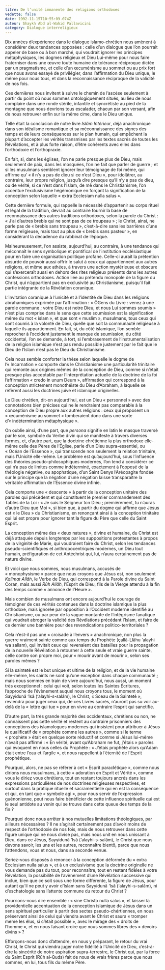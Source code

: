 ```yaml
---
titre: De l’unité immanente des religions orthodoxes
vedette: false
date: 1992-11-15T10:55:09.074Z
auteur: Shaykh Abd al-Wahid Pallavicini
category: Dialogue interreligieux
---
```

Dix années d’expérience dans le dialogue islamo-chrétien nous amènent à considérer deux tendances opposées&nbsp;: celle d’un dialogue que l’on pourrait appeler de base ou à bon marché, qui voudrait ignorer les principes métaphysiques, les dogmes religieux et Dieu Lui-m&ecirc;me pour nous faire fraterniser dans une œuvre toute humaine de tolérance réciproque dictée par un pragmatisme, et celle d’un œcuménisme au sommet ou au prix fort que nous avons essayé de privilégier, dans l’affirmation du Dieu unique, le m&ecirc;me pour nous tous, et dans la reconnaissance réciproque de la validité de nos fois.

Ces dernières nous invitent à suivre le chemin de l’ascèse seulement à partir du point où nous sommes ontologiquement situés, au lieu de nous complaire dans une ronde stérile, infantile et syncrétiste au pied de la montagne que nous devrions tous escalader, chacun par son versant, afin de nous retrouver enfin sur la m&ecirc;me cime, dans le Dieu unique.

Telle était la conclusion de notre livre *Isl&acirc;m Intérieur*, déjà anachronique dans son idéalisme romantique et sa méconnaissance des signes des temps et de leurs conséquences sur le plan humain, qui emp&ecirc;chent la plupart d’accepter les vérités transmises par les textes sacrés de toutes les Révélations, et à plus forte raison, d’&ecirc;tre cohérents avec elles dans l’orthodoxie et l’orthopraxie.

En fait, si, dans les églises, l’on ne parle presque plus de Dieu, mais seulement de paix, dans les mosquées, l’on ne fait que parler de guerre&nbsp;; et si les musulmans semblent ignorer leur témoignage de foi m&ecirc;me, qui affirme qu’&nbsp;«&nbsp;il n’y a pas de dieu si ce n’est Dieu&nbsp;», pour idol&acirc;trer, au contraire, leur propre religion, jusqu’à dire presque qu’il n’y a pas de dieu, ou de vérité, si ce n’est dans l’Islam, de m&ecirc; dans le Christianisme, l’on accentue l’exclusivisme hégémonique en forçant la signification de la conception selon laquelle «&nbsp;extra Ecclesiam nulla salus&nbsp;».

Cette dernière formule, qui rappelle la nécessité d’appartenir au corps rituel et légal de la tradition, devrait au contraire fournir la base de reconnaissance des autres traditions orthodoxes, selon la parole du Christ&nbsp;: «&nbsp;J’ai d’autres brebis qui ne sont pas de ce troupeau&nbsp;»&nbsp;; le Christ, ainsi, ne parle pas de «&nbsp;brebis sans troupeau&nbsp;», c’est-à-dire sans les barrières d’une forme religieuse, mais tout au plus de «&nbsp;brebis sans pasteur&nbsp;», en considérant la décadence du rabbinat de l’époque.

Malheureusement, l’on assiste, aujourd’hui, au contraire, à une tendance qui méconna&icirc;t le sens symbolique et pontifical de l’institution ecclésiastique pour en faire une organisation politique profane. Celle-ci aurait la prétention absurde de pouvoir aussi offrir le salut à ceux qui appartiennent aux autres religions, et m&ecirc;me aux athées, à travers une action mystérieuse et obscure qui s’exercera&icirc;t aussi en dehors des rites religieux présents dans les autres confessions orthodoxes. Action liée au prétendu monopole de la figure du Christ, qui n’appartient pas en exclusivité au Christianisme, puisqu’il fait partie intégrante de la Révélation coranique.

L’invitation coranique à l’unicité et à l’identité de Dieu dans les religions abrahamiques exprimée par l’affirmation&nbsp;: «&nbsp;&Ocirc;Gens du Livre&nbsp;: venez à une parole commune&nbsp;; votre Dieu est notre Dieu, et nous Lui sommes soumis&nbsp;» n’est plus comprise dans le sens que cette soumission est la signification m&ecirc;me du mot «&nbsp;islam&nbsp;», et que sont «&nbsp;muslim&nbsp;», musulmans, tous ceux qui sont soumis à la volonté de Dieu, quelle que soit la communauté religieuse à laquelle ils appartiennent. En fait, si, du c&ocirc;té islamique, l’on semble reprocher à l’occident justement le manque de soumission, du c&ocirc;té occidental, l’on se demande, à tort, si l’embrasement de l’instrumentalisation de la religion islamique n’est pas rendu possible justement par le fait que le Dieu de l’Islam n’est pas le Dieu du Christianisme.

Cela nous semble conforter la thèse selon laquelle le dogme de l’«&nbsp;Incarnation&nbsp;» comporte dans le Christianisme une particularité trinitaire qui remonte aux origines m&ecirc;mes de la conception de Dieu, comme si n’était presque plus acceptable par l’interprétation actuelle de la doctrine de la foi l’affirmation «&nbsp;credo in unum Deum&nbsp;», affirmation qui correspond à la conception strictement monothéiste du Dieu d’Abraham, à laquelle se réfèrent aussi les doctrines juive et islamique originelles.

Le Dieu chrétien, dit-on aujourd’hui, est un Dieu «&nbsp;personnel&nbsp;» avec des connotations bien précises qui ne le rendraient pas comparable à la conception de Dieu propre aux autres religions&nbsp;: ceux qui proposent un «&nbsp;œcuménisme au sommet&nbsp;» tomberaient donc dans une sorte d’«&nbsp;indétermination métaphysique&nbsp;».

On oublie ainsi, d’une part, que *persona* signifie en latin le masque traversé par le son, symbole du Verbe divin qui se manifeste à travers diverses formes, et, d’autre part, que la doctrine chrétienne la plus orthodoxe elle-m&ecirc;me celle des Pères de l’Église, parle d’un Dieu supra-essentiel, ou «&nbsp;Océan de l’Essence&nbsp;», qui transcende non seulement la relation trinitaire, mais l’Unicité elle-m&ecirc;me. Le problème est qu’aujourd’hui, sous l’influence des théories pseudo-philosophiques modernes, l’on tend à considérer ce qui n’a pas de limites comme indéterminé, exactement à l’opposé de la théologie négative, ou apophatique, d’un Saint Denys l’Aréopagite fondée sur le principe que la négation d’une négation laisse transpara&icirc;tre la véritable affirmation de l’Essence divine infinie.

Cela comporte une «&nbsp;descente&nbsp;» à partir de la conception unitaire des paroles qui précèdent et qui constituent le premier commandement des Tables de la Loi&nbsp;: «&nbsp;Je suis le Seigneur ton Dieu&nbsp;; premièrement, tu n’auras d’autre Dieu que Moi&nbsp;», si bien que, à partir du dogme qui affirme que Jésus est «&nbsp;le Dieu&nbsp;» du Christianisme, en renonçant ainsi à la conception trinitaire qui lui est propre pour ignorer tant la figure du Père que celle du Saint Esprit.

La conception m&ecirc;me des «&nbsp;deux natures&nbsp;», divine et humaine, du Christ est déjà attaquée depuis longtemps par les suppositions protestantes à propos de la virginité de Marie, qui voudraient faire du Christ, selon les tendances pseudo-scientifiques et anthropocentriques modernes, un Dieu tout humain, préfiguration de cet Antéchrist qui, lui, n’aura certainement pas de nature divine.

Et voici que nous sommes, nous musulmans, accusés de «&nbsp;monophysisme&nbsp;» parce que nous croyons que Jésus est, non seulement *Kalimat All&acirc;h*, le Verbe de Dieu, qui correspond à la Parole divine du Saint Coran, mais aussi *R&ucirc;h All&acirc;h*, l’Esprit de Dieu, fils de la Vierge attendu à la fin des temps comme «&nbsp;annonce de l’Heure&nbsp;».

Mais combien de musulmans ont encore aujourd’hui le courage de témoigner de ces vérités contenues dans la doctrine islamique la plus orthodoxe, mais ignorée par opposition à l’Occident moderne identifié au Christianisme, ou par peur de la vague montante de l’intégrisme fanatique qui voudrait abroger la validité des Révélations précédant l’Islam, et faire de ce dernier une bannière pour des revendications politico-territoriales&nbsp;?

Cela n’est-il pas une «&nbsp;croisade à l’envers&nbsp;» anachronique, non plus la guerre vraiment sainte comme aux temps du Prophète (çall&acirc;-Ll&acirc;hu ‘alayhi wa sallam), qui invitait ceux qui revenaient des batailles pour la propagation de la nouvelle Révélation à retourner à cette seule et vraie guerre sainte, celle contre son propre moi, pour «&nbsp;mourir avant de mourir&nbsp;», selon ses paroles m&ecirc;mes&nbsp;?

Si la sainteté est le but unique et ultime de la religion, et de la vie humaine elle-m&ecirc;me, les saints ne sont qu’une exception dans chaque communauté&nbsp;; mais nous sommes en train de vivre aujourd’hui, nous aussi, un moment très exceptionnel&nbsp;: celui qui voit, selon toutes les Saintes Écritures, l’approche de l’évènement auquel nous croyons tous, le moment où Sayyidun&acirc; ‘Is&acirc; (‘alayhi-s-sal&acirc;m), le Christ, «&nbsp;Sceau de la Sainteté&nbsp;», reviendra pour juger ceux qui, de ces Livres sacrés, n’auront pas su voir au-delà de la «&nbsp;lettre qui tue&nbsp;» pour en vivre au contraire l’esprit qui sanctifie.

D’autre part, la très grande majorité des occidentaux, chrétiens ou non, ne connaissent pas cette vérité et restent au contraire prisonniers des conceptions des islamologues modernes qui insistent pour attribuer à Jésus le qualificatif de «&nbsp;prophète comme les autres&nbsp;», comme si le terme «&nbsp;prophète&nbsp;» était en quelque sorte réductif et comme si Jésus lui-m&ecirc;me n’avait pas affirmé&nbsp;: «&nbsp;En vérité, avant qu’Abraham ne fut, j'étais&nbsp;» paroles qui évoquent en nous celles du Prophète&nbsp;: «&nbsp;J’étais prophète alors qu’Adam était entre l’eau et l’argile&nbsp;», et nous rappellent à l’éternité de l’Esprit prophétique.

Pourquoi, alors, ne pas se référer à cet «&nbsp;Esprit paraclétique&nbsp;», comme nous dirions nous musulmans, à cette «&nbsp;adoration en Esprit et Vérité&nbsp;», comme vous le diriez vous chrétiens, tout en restant toujours ancrés dans les expressions particulières de nos doctrines religieuses respectives, et surtout dans la pratique rituelle et sacramentielle qui en est la conséquence et qui, en tant que «&nbsp;symbole agi&nbsp;», pour nous servir de l’expression guénonienne, peut nous faire bénéficier de cette influence spirituelle qui est le seul antidote au venin qui se trouve dans cette queue des temps de la fin&nbsp;?

Pourquoi donc nous arr&ecirc;ter à nos mutuelles limitations théologiques, par ailleurs nécessaires&nbsp;? Il ne s’agirait certainement pas d’avoir moins de respect de l’orthodoxie de nos fois, mais de nous retrouver dans cette figure unique qui ne nous divise pas, mais nous unit en nous unissant à Dieu, dans ce Jésus, Sayyidun&acirc; ‘Is&acirc; (‘alayhi-s-sal&acirc;m), le Christ que nous devons savoir, les uns et les autres, reconna&icirc;tre bient&ocirc;, parce que nous l’attendons, vous et nous, dans sa seconde venue.

Seriez-vous disposés à renoncer à la conception déformée du «&nbsp;extra Ecclesiam nulla salus&nbsp;», et à un exclusivisme que la doctrine originelle ne vous demande pas du tout, pour reconna&icirc;tre, tout en restant fidèles à votre Révélation, la possibilité de l’avènement d’une Révélation successive qui inclue, bien que ce soit sous une forme différente, la figure de Jésus, pour autant qu’il ne peut y avoir d’Islam sans Sayyidun&acirc; ‘Is&acirc; (‘alayhi-s-sal&acirc;m), ni d’eschatologie sans l’attente commune du retour du Christ&nbsp;?

Pourrions-nous dire ensemble&nbsp;: «&nbsp;sine Christo nulla salus&nbsp;», et laisser la providentielle accentuation de la conception islamique de Jésus dans un sens spirituel particulier à partir des sectes pseudo-chértiennes, en nous préservant ainsi de celui qui viendra avant le Christ et saura «&nbsp;tromper meme les élus, si c’était possible&nbsp;», avec le mirage des «&nbsp;droits de l’homme&nbsp;», et en nous faisant croire que nous sommes libres des «&nbsp;devoirs divins&nbsp;»&nbsp;?

Efforçons-nous donc d’attendre, en nous y préparant, le retour du vrai Christ, le Christ qui viendra juger notre fidélité à l’Unicité de Dieu, c’est-à-dire la sincérité de notre aspiration supra-terrestre, le Christ qui, par la force du Saint Esprit (R&ucirc;h al-Quds) fait de nous de vrais frères parce que nous sommes, en lui, tous fils du m&ecirc;me Père.